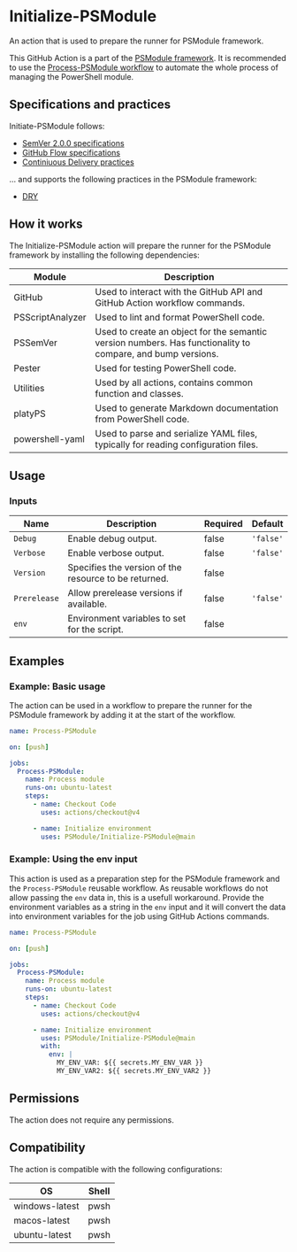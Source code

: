 # Initialize-PSModule

An action that is used to prepare the runner for PSModule framework.

This GitHub Action is a part of the [PSModule framework](https://github.com/PSModule). It is recommended to use the [Process-PSModule workflow](https://github.com/PSModule/Process-PSModule) to automate the whole process of managing the PowerShell module.

## Specifications and practices

Initiate-PSModule follows:

- [SemVer 2.0.0 specifications](https://semver.org)
- [GitHub Flow specifications](https://docs.github.com/en/get-started/using-github/github-flow)
- [Continiuous Delivery practices](https://en.wikipedia.org/wiki/Continuous_delivery)

... and supports the following practices in the PSModule framework:

- [DRY](https://en.wikipedia.org/wiki/Don%27t_repeat_yourself)

## How it works

The Initialize-PSModule action will prepare the runner for the PSModule framework by installing the following dependencies:

| Module | Description |
| --- | --- |
| GitHub | Used to interact with the GitHub API and GitHub Action workflow commands. |
| PSScriptAnalyzer | Used to lint and format PowerShell code. |
| PSSemVer | Used to create an object for the semantic version numbers. Has functionality to compare, and bump versions. |
| Pester | Used for testing PowerShell code. |
| Utilities | Used by all actions, contains common function and classes. |
| platyPS | Used to generate Markdown documentation from PowerShell code. |
| powershell-yaml | Used to parse and serialize YAML files, typically for reading configuration files. |

## Usage

### Inputs

| Name | Description | Required | Default |
| - | - | - | - |
| `Debug` | Enable debug output. | false | `'false'` |
| `Verbose` | Enable verbose output. | false | `'false'` |
| `Version` | Specifies the version of the resource to be returned. | false |  |
| `Prerelease` | Allow prerelease versions if available. | false | `'false'` |
| `env` | Environment variables to set for the script. | false |  |

## Examples

### Example: Basic usage

The action can be used in a workflow to prepare the runner for the PSModule framework by adding it at the start of the workflow.

```yaml
name: Process-PSModule

on: [push]

jobs:
  Process-PSModule:
    name: Process module
    runs-on: ubuntu-latest
    steps:
      - name: Checkout Code
        uses: actions/checkout@v4

      - name: Initialize environment
        uses: PSModule/Initialize-PSModule@main
```

### Example: Using the env input

This action is used as a preparation step for the PSModule framework and the `Process-PSModule` reusable workflow.
As reusable workflows do not allow passing the `env` data in, this is a usefull workaround. Provide the environment variables as a string in the
`env` input and it will convert the data into environment variables for the job using GitHub Actions commands.

```yaml
name: Process-PSModule

on: [push]

jobs:
  Process-PSModule:
    name: Process module
    runs-on: ubuntu-latest
    steps:
      - name: Checkout Code
        uses: actions/checkout@v4

      - name: Initialize environment
        uses: PSModule/Initialize-PSModule@main
        with:
          env: |
            MY_ENV_VAR: ${{ secrets.MY_ENV_VAR }}
            MY_ENV_VAR2: ${{ secrets.MY_ENV_VAR2 }}
```

## Permissions

The action does not require any permissions.

## Compatibility

The action is compatible with the following configurations:

| OS | Shell |
| --- | --- |
| windows-latest | pwsh |
| macos-latest | pwsh |
| ubuntu-latest | pwsh |
